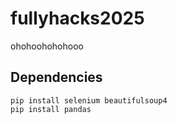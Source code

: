 # fullyhacks2025
ohohoohohohooo


## Dependencies
```
pip install selenium beautifulsoup4
pip install pandas

```